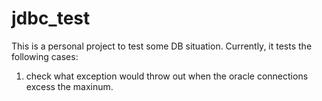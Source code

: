 jdbc_test
=========
This is a personal project to test some DB situation. Currently, it tests the following cases:
1. check what exception would throw out when the oracle connections excess the maxinum.
